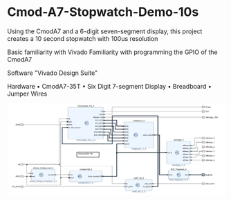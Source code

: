 # Cmod-A7-Stopwatch-Demo-10s
Using the CmodA7 and a 6-digit seven-segment display, this project creates a 10 second stopwatch with 100us resolution

Basic familiarity with Vivado
Familiarity with programming the GPIO of the CmodA7

Software
"Vivado Design Suite"

Hardware
•	CmodA7-35T
•	Six Digit 7-segment Display
•	Breadboard
•	Jumper Wires

![ezcv logo](https://github.com/fabzz60/Cmod-A7-Stopwatch-Demo-10s/blob/main/chronometre.jpg)
